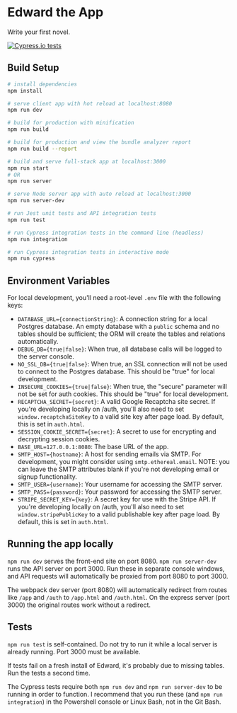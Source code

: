 # Edward the App

Write your first novel.

[![Cypress.io tests](https://img.shields.io/badge/cypress.io-tests-green.svg?style=flat-square)](https://cypress.io)

## Build Setup

``` bash
# install dependencies
npm install

# serve client app with hot reload at localhost:8080
npm run dev

# build for production with minification
npm run build

# build for production and view the bundle analyzer report
npm run build --report

# build and serve full-stack app at localhost:3000
npm run start
# OR
npm run server

# serve Node server app with auto reload at localhost:3000
npm run server-dev

# run Jest unit tests and API integration tests
npm run test

# run Cypress integration tests in the command line (headless)
npm run integration

# run Cypress integration tests in interactive mode
npm run cypress
```

## Environment Variables

For local development, you'll need a root-level `.env` file with the following keys:

- `DATABASE_URL={connectionString}`: A connection string for a local Postgres database. An empty database with a `public` schema and no tables should be sufficient; the ORM will create the tables and relations automatically.
- `DEBUG_DB={true|false}`: When true, all database calls will be logged to the server console.
- `NO_SSL_DB={true|false}`: When true, an SSL connection will not be used to connect to the Postgres database. This should be "true" for local development.
- `INSECURE_COOKIES={true|false}`: When true, the "secure" parameter will not be set for auth cookies. This should be "true" for local development.
- `RECAPTCHA_SECRET={secret}`: A valid Google Recaptcha site secret. If you're developing locally on /auth, you'll also need to set `window.recaptchaSiteKey` to a valid site key after page load. By default, this is set in `auth.html`.
- `SESSION_COOKIE_SECRET={secret}`: A secret to use for encrypting and decrypting session cookies.
- `BASE_URL=127.0.0.1:8080`: The base URL of the app.
- `SMTP_HOST={hostname}`: A host for sending emails via SMTP. For development, you might consider using `smtp.ethereal.email`. NOTE: you can leave the SMTP attributes blank if you're not developing email or signup functionality.
- `SMTP_USER={username}`: Your username for accessing the SMTP server.
- `SMTP_PASS={password}`: Your password for accessing the SMTP server.
- `STRIPE_SECRET_KEY={key}`: A secret key for use with the Stripe API. If you're developing locally on /auth, you'll also need to set `window.stripePublicKey` to a valid publishable key after page load. By default, this is set in `auth.html`.

## Running the app locally

`npm run dev` serves the front-end site on port 8080. `npm run server-dev` runs the API server on port 3000. Run these in separate console windows, and API requests will automatically be proxied from port 8080 to port 3000.

The webpack dev server (port 8080) will automatically redirect from routes like `/app` and `/auth` to `/app.html` and `/auth.html`. On the express server (port 3000) the original routes work without a redirect.

## Tests

`npm run test` is self-contained. Do not try to run it while a local server is already running. Port 3000 must be available.

If tests fail on a fresh install of Edward, it's probably due to missing tables. Run the tests a second time.

The Cypress tests require both `npm run dev` and `npm run server-dev` to be running in order to function. I recommend that you run these (and `npm run integration`) in the Powershell console or Linux Bash, not in the Git Bash.
